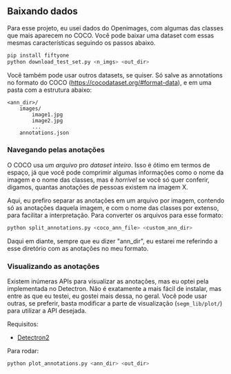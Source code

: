 ## Baixando dados

Para esse projeto, eu usei dados do Openimages, com algumas das classes que mais aparecem no COCO. Você pode baixar uma dataset com essas mesmas características seguindo os passos abaixo.

```bash
pip install fiftyone
python download_test_set.py <n_imgs> <out_dir>
```

Você também pode usar outros datasets, se quiser. Só salve as annotations no formato do COCO (https://cocodataset.org/#format-data), e em uma pasta com a estrutura abaixo:
```
<ann_dir>/
	images/
		image1.jpg
		image2.jpg
		...
	annotations.json
```

### Navegando pelas anotações

O COCO usa _um arquivo_ pro _dataset inteiro_. Isso é ótimo em termos de espaço, já que você pode comprimir algumas informações como o nome da imagem e o nome das classes, mas é _horrível_ se você só quer conferir, digamos, quantas anotações de pessoas existem na imagem X.

Aqui, eu prefiro separar as anotações em um arquivo por imagem, contendo só as anotações daquela imagem, e com o nome das classes por extenso, para facilitar a interpretação. Para converter os arquivos para esse formato:

```bash
python split_annotations.py <coco_ann_file> <custom_ann_dir>
```

Daqui em diante, sempre que eu dizer "ann_dir", eu estarei me referindo a esse diretório com as anotações no meu formato.

### Visualizando as anotações

Existem inúmeras APIs para visualizar as anotações, mas eu optei pela implementada no Detectron. Não é exatamente a mais fácil de instalar, mas entre as que eu testei, eu gostei mais dessa, no geral. Você pode usar outras, se preferir, basta modificar a parte de visualização (`segm_lib/plot/`) para utilizar a API desejada.

Requisitos:
* [Detectron2](https://detectron2.readthedocs.io/en/latest/tutorials/install.html)

Para rodar:
```bash
python plot_annotations.py <ann_dir> <out_dir>
```